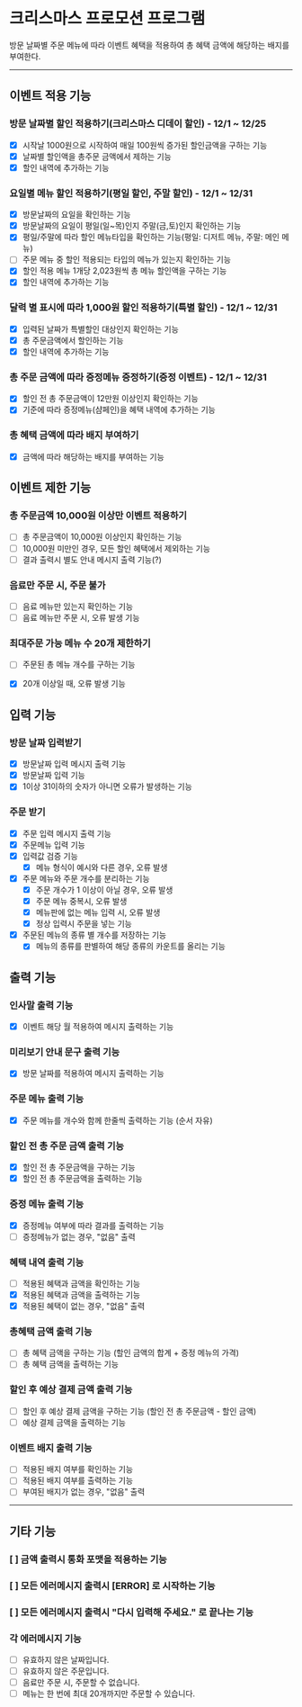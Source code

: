 # 크리스마스 프로모션 프로그램
방문 날짜별 주문 메뉴에 따라 이벤트 혜택을 적용하여 총 혜택 금액에 해당하는 배지를 부여한다.

---

## 이벤트 적용 기능

### 방문 날짜별 할인 적용하기(크리스마스 디데이 할인) - 12/1 ~ 12/25
- [x] 시작날 1000원으로 시작하여 매일 100원씩 증가된 할인금액을 구하는 기능
- [x] 날짜별 할인액을 총주문 금액에서 제하는 기능
- [x] 할인 내역에 추가하는 기능

### 요일별 메뉴 할인 적용하기(평일 할인, 주말 할인) - 12/1 ~ 12/31
- [x] 방문날짜의 요일을 확인하는 기능
- [x] 방문날짜의 요일이 평일(일~목)인지 주말(금,토)인지 확인하는 기능
- [x] 평일/주말에 따라 할인 메뉴타입을 확인하는 기능(평일: 디저트 메뉴, 주말: 메인 메뉴)
- [ ] 주문 메뉴 중 할인 적용되는 타입의 메뉴가 있는지 확인하는 기능
- [x] 할인 적용 메뉴 1개당 2,023원씩 총 메뉴 할인액을 구하는 기능
- [x] 할인 내역에 추가하는 기능

### 달력 별 표시에 따라 1,000원 할인 적용하기(특별 할인) - 12/1 ~ 12/31
- [x] 입력된 날짜가 특별할인 대상인지 확인하는 기능
- [x] 총 주문금액에서 할인하는 기능
- [x] 할인 내역에 추가하는 기능

### 총 주문 금액에 따라 증정메뉴 증정하기(증정 이벤트) - 12/1 ~ 12/31
- [x] 할인 전 총 주문금액이 12만원 이상인지 확인하는 기능
- [x] 기준에 따라 증정메뉴(샴페인)을 혜택 내역에 추가하는 기능

### 총 혜택 금액에 따라 배지 부여하기
- [x] 금액에 따라 해당하는 배지를 부여하는 기능

## 이벤트 제한 기능

### 총 주문금액 10,000원 이상만 이벤트 적용하기
- [ ] 총 주문금액이 10,000원 이상인지 확인하는 기능
- [ ] 10,000원 미만인 경우, 모든 할인 혜택에서 제외하는 기능
- [ ] 결과 출력시 별도 안내 메시지 출력 기능(?)

### 음료만 주문 시, 주문 불가
- [ ] 음료 메뉴만 있는지 확인하는 기능
- [ ] 음료 메뉴만 주문 시, 오류 발생 기능

### 최대주문 가능 메뉴 수 20개 제한하기
- [ ] 주문된 총 메뉴 개수를 구하는 기능
- [x] 20개 이상일 때, 오류 발생 기능


## 입력 기능

### 방문 날짜 입력받기
- [x] 방문날짜 입력 메시지 출력 기능
- [x] 방문날짜 입력 기능
- [x] 1이상 31이하의 숫자가 아니면 오류가 발생하는 기능

### 주문 받기
- [x] 주문 입력 메시지 출력 기능
- [x] 주문메뉴 입력 기능
- [x] 입력값 검증 기능
    - [x] 메뉴 형식이 예시와 다른 경우, 오류 발생
- [x] 주문 메뉴와 주문 개수를 분리하는 기능
    - [x] 주문 개수가 1 이상이 아닐 경우, 오류 발생
    - [x] 주문 메뉴 중복시, 오류 발생
    - [x] 메뉴판에 없는 메뉴 입력 시, 오류 발생
    - [x] 정상 입력시 주문을 넣는 기능
- [x] 주문된 메뉴의 종류 별 개수를 저장하는 기능
    - [x] 메뉴의 종류를 판별하여 해당 종류의 카운트를 올리는 기능

## 출력 기능

### 인사말 출력 기능
- [x] 이벤트 해당 월 적용하여 메시지 출력하는 기능

### 미리보기 안내 문구 출력 기능
- [x] 방문 날짜를 적용하여 메시지 출력하는 기능

### 주문 메뉴 출력 기능
- [x] 주문 메뉴를 개수와 함께 한줄씩 출력하는 기능 (순서 자유)

### 할인 전 총 주문 금액 출력 기능
- [x] 할인 전 총 주문금액을 구하는 기능
- [x] 할인 전 총 주문금액을 출력하는 기능

### 증정 메뉴 출력 기능
- [x] 증정메뉴 여부에 따라 결과를 출력하는 기능
- [ ] 증정메뉴가 없는 경우, "없음" 출력

### 혜택 내역 출력 기능
- [ ] 적용된 혜택과 금액을 확인하는 기능
- [x] 적용된 혜택과 금액을 출력하는 기능
- [x] 적용된 혜택이 없는 경우, "없음" 출력

### 총혜택 금액 출력 기능
- [ ] 총 혜택 금액을 구하는 기능 (할인 금액의 합계 + 증정 메뉴의 가격)
- [ ] 총 혜택 금액을 출력하는 기능

### 할인 후 예상 결제 금액 출력 기능
- [ ] 할인 후 예상 결제 금액을 구하는 기능 (할인 전 총 주문금액 - 할인 금액)
- [ ] 예상 결제 금액을 출력하는 기능

### 이벤트 배지 출력 기능
- [ ] 적용된 배지 여부를 확인하는 기능
- [ ] 적용된 배지 여부를 출력하는 기능
- [ ] 부여된 배지가 없는 경우, "없음" 출력

---
## 기타 기능
### [ ] 금액 출력시 통화 포맷을 적용하는 기능
### [ ] 모든 에러메시지 출력시 [ERROR] 로 시작하는 기능
### [ ] 모든 에러메시지 출력시 "다시 입력해 주세요." 로 끝나는 기능
### 각 에러메시지 기능
- [ ] 유효하지 않은 날짜입니다.
- [ ] 유효하지 않은 주문입니다.
- [ ] 음료만 주문 시, 주문할 수 없습니다.
- [ ] 메뉴는 한 번에 최대 20개까지만 주문할 수 있습니다. 
